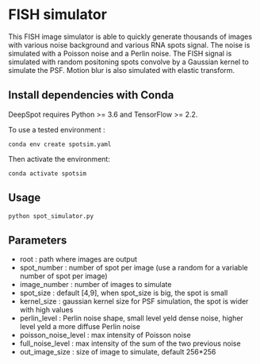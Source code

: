 # FISH simulator

This FISH image simulator is able to quickly generate thousands of images with various noise background and various RNA spots signal. 
The noise is simulated with a Poisson noise and a Perlin noise. The FISH signal is simulated with random positoning spots convolve by a Gaussian kernel to simulate the PSF. 
Motion blur is also simulated with elastic transform.

## Install dependencies with Conda 
DeepSpot requires Python >= 3.6 and TensorFlow >= 2.2.

To use a tested environment :

`conda env create spotsim.yaml`

Then activate the environment:

`conda activate spotsim`

## Usage

`python spot_simulator.py`

## Parameters

* root : path where images are output
* spot_number : number of spot per image (use a random for a variable number of spot per image)
* image_number : number of images to simulate
* spot_size : default [4,9], when spot_size is big, the spot is small
* kernel_size : gaussian kernel size for PSF simulation, the spot is wider with high values
* perlin_level : Perlin noise shape, small level yeld dense noise, higher level yeld a more diffuse Perlin noise
* poisson_noise_level : max intensity of Poisson noise
* full_noise_level : max intensity of the sum of the two previous noise
* out_image_size : size of image to simulate, default 256*256